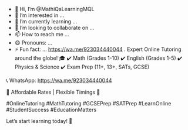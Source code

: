- 👋 Hi, I’m @MathiQaLearningMQL
- 👀 I’m interested in ...
- 🌱 I’m currently learning ...
- 💞️ I’m looking to collaborate on ...
- 📫 How to reach me ...
- 😄 Pronouns: ...
- ⚡ Fun fact: ...
https://wa.me/923034440044 .  Expert Online Tutoring around the globe! 🎓
✔️ Math (Grades 1-10)
✔️ English (Grades 1-5)
✔️ Physics & Science
✔️ Exam Prep (11+, 13+, SATs, GCSE)

📞 WhatsApp: https://wa.me/923034440044

🔹 Affordable Rates | Flexible Timings 🔹

#OnlineTutoring #MathTutoring #GCSEPrep #SATPrep #LearnOnline #StudentSuccess #EducationMatters

Let’s start learning today! 🌟


<!---
MathiQaLearningMQL/MathiQaLearningMQL is a ✨ special ✨ repository because its `README.md` (this file) appears on your GitHub profile.
You can click the Preview link to take a look at your changes.
--->
